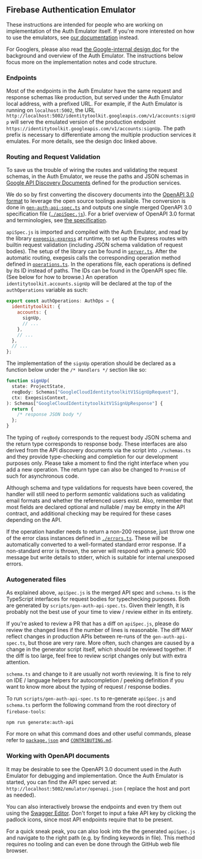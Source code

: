 ## Firebase Authentication Emulator

These instructions are intended for people who are working on implementation of
the Auth Emulator itself. If you're more interested on how to use the emulators,
see [our documentation](https://firebase.google.com/docs/emulator-suite) instead.

For Googlers, please also read [the Google-internal design doc](http://go/firebase-auth-emulator-dd)
for the background and overview of the Auth Emulator. The instructions below
focus more on the implementation notes and code structure.

### Endpoints

Most of the endpoints in the Auth Emulator have the same request and response
schemas like production, but served under the Auth Emulator local address, with
a prefixed URL. For example, if the Auth Emulator is running on `localhost:5002`,
the URL `http://localhost:5002/identitytoolkit.googleapis.com/v1/accounts:signUp`
will serve the emulated version of the production endpoint
`https://identitytoolkit.googleapis.com/v1/accounts:signUp`. The path prefix is
necessary to differentiate among the multiple production services it emulates.
For more details, see the design doc linked above.

### Routing and Request Validation

To save us the trouble of wiring the routes and validating the request schemas,
in the Auth Emulator, we reuse the paths and JSON schemas in
[Google API Discovery Documents](https://cloud.google.com/identity-platform/docs/reference/rest/v1#discovery-document)
defined for the production services.

We do so by first converting the discovery documents into the
[OpenAPI 3.0 format](https://swagger.io/specification/)
to leverage the open source toolings available. The conversion is done in
[`gen-auth-api-spec.ts`](../../../scripts/gen-auth-api-spec.ts) and outputs one
single merged OpenAPI 3.0 specification file ([`./apiSpec.js`](./apiSpec.js)).
For a brief overview of OpenAPI 3.0 format and terminologies, see
[the specification](https://swagger.io/specification/).

`apiSpec.js` is imported and compiled with the Auth Emulator, and read by the
library [`exegesis-express`](https://www.npmjs.com/package/exegesis-express) at
runtime, to set up the Express routes with builtin request validation (including
JSON schema validation of request bodies). The setup of the library can be found
in [`server.ts`](./server.ts). After the automatic routing, exegesis calls the
corresponding operation method defined in [`operations.ts`](./operations.ts).
In the operations file, each operations is defined by its ID instead of paths.
The IDs can be found in the OpenAPI spec file. (See below for how to browse.)
An operation `identitytoolkit.accounts.signUp` will be declared at the top of
the `authOperations` variable as such:

```js
export const authOperations: AuthOps = {
  identitytoolkit: {
    accounts: {
      signUp,
      // ...
    },
    // ...
  },
  // ...
};
```

The implementation of the `signUp` operation should be declared as a function
below under the `/* Handlers */` section like so:

```typescript
function signUp(
  state: ProjectState,
  reqBody: Schemas["GoogleCloudIdentitytoolkitV1SignUpRequest"],
  ctx: ExegesisContext,
): Schemas["GoogleCloudIdentitytoolkitV1SignUpResponse"] {
  return {
    /* response JSON body */
  };
}
```

The typing of `reqBody` corresponds to the request body JSON schema and the
return type corresponds to response body. These interfaces are also derived from
the API discovery documents via the script into `./schemas.ts` and they provide
type-checking and completion for our development purposes only. Please take a
moment to find the right interface when you add a new operation. The return type
can also be changed to `Promise` of such for asynchronous code.

Although schema and type validations for requests have been covered, the
handler will still need to perform _semantic_ validations such as validating
email formats and whether the referenced users exist. Also, remember that most
fields are declared optional and nullable / may be empty in the API contract,
and additional checking may be required for these cases depending on the API.

If the operation handler needs to return a non-200 response, just throw one of
the error class instances defined in [`./errors.ts`](./errors.ts). These will be
automatically converted to a well-formated standard error response. If a
non-standard error is thrown, the server will respond with a generic 500 message
but write details to stderr, which is suitable for internal unexposed errors.

### Autogenerated files

As explained above, `apiSpec.js` is the merged API spec and `schema.ts` is the
TypeScript interfaces for request bodies for typechecking purposes. Both are
generated by `scripts/gen-auth-api-spec.ts`. Given their length, it is probably
not the best use of your time to view / review either in its entirety.

If you're asked to review a PR that has a diff on `apiSpec.js`, please do review
the changed lines if the number of lines is reasonable. The diff MAY reflect
changes in production APIs between re-runs of the `gen-auth-api-spec.ts`, but
those are very rare. More often, such changes are caused by a change in the
generator script itself, which should be reviewed together. If the diff is too
large, feel free to review script changes only but with extra attention.

`schema.ts` and change to it are usually not worth reviewing. It is fine to
rely on IDE / language helpers for autocompletion / peeking definition if you
want to know more about the typing of request / response bodies.

To run `scripts/gen-auth-api-spec.ts` to re-generate `apiSpec.js` and
`schema.ts` perform the following command from the root directory of
`firebase-tools`:

```
npm run generate:auth-api
```

For more on what this command does and other useful commands, please refer to
[`package.json`](https://github.com/firebase/firebase-tools/blob/master/package.json)
and [`CONTRIBUTING.md`](https://github.com/firebase/firebase-tools/blob/master/CONTRIBUTING.md).

### Working with OpenAPI documents

It may be desirable to see the OpenAPI 3.0 document used in the Auth Emulator
for debugging and implementation. Once the Auth Emulator is started, you can
find the API spec served at: `http://localhost:5002/emulator/openapi.json` (
replace the host and port as needed).

You can also interactively browse the endpoints and even try them out using the
[Swagger Editor](https://editor.swagger.io/?url=http://localhost:5002/emulator/openapi.json).
Don't forget to input a fake API key by clicking the padlock icons, since most
API endpoints require that to be present.

For a quick sneak peak, you can also look into the the generated `apiSpec.js`
and navigate to the right path (e.g. by finding keywords in file). This method
requires no tooling and can even be done through the GitHub web file browser.
